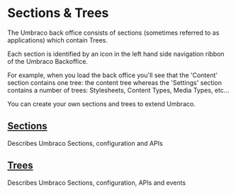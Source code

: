 # Sections & Trees

The Umbraco back office consists of sections (sometimes referred to as applications) which contain Trees. 

Each section is identified by an icon in the left hand side navigation ribbon of the Umbraco Backoffice.

For example, when you load the back office you'll see that the 'Content' section contains one tree: the content tree whereas the 'Settings' section contains a number of trees: Stylesheets, Content Types, Media Types, etc...

You can create your own sections and trees to extend Umbraco.

## [Sections](sections.md)

Describes Umbraco Sections, configuration and APIs

## [Trees](trees.md)

Describes Umbraco Sections, configuration, APIs and events